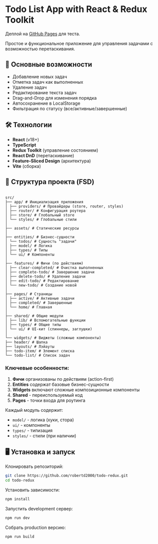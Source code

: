 # Todo List App with React & Redux Toolkit

Деплой на [GitHub Pages](https://robertd2000.github.io/todo-redux/) для теста.

Простое и функциональное приложение для управления задачами с возможностью перетаскивания.

## 🚀 Основные возможности

- Добавление новых задач
- Отметка задач как выполненных
- Удаление задач
- Редактирование текста задач
- Drag-and-Drop для изменения порядка
- Автосохранение в LocalStorage
- Фильтрация по статусу (все/активные/завершенные)

## 🛠 Технологии

- **React** (v18+)
- **TypeScript**
- **Redux Toolkit** (управление состоянием)
- **React DnD** (перетаскивание)
- **Feature-Sliced Design** (архитектура)
- **Vite** (сборка)

## 📂 Структура проекта (FSD)

```

src/
├── app/ # Инициализация приложения
│ ├── providers/ # Провайдеры (store, router, styles)
│ ├── router/ # Конфигурация роутера
│ ├── store/ # Глобальный store
│ └── styles/ # Глобальные стили
│
├── assets/ # Статические ресурсы
│
├── entities/ # Бизнес-сущности
│ └── todos/ # Сущность "задачи"
│ ├── model/ # Логика
│ ├── types/ # Типы
│ └── ui/ # Компоненты
│
├── features/ # Фичи (по действиям)
│ ├── clear-completed/ # Очистка выполненных
│ ├── complete-todo/ # Завершение задачи
│ ├── delete-todo/ # Удаление задачи
│ ├── edit-todo/ # Редактирование
│ └── new-todo/ # Создание новой
│
├── pages/ # Страницы
│ ├── active/ # Активные задачи
│ ├── completed/ # Завершенные
│ └── home/ # Главная
│
├── shared/ # Общие модули
│ ├── lib/ # Вспомогательные функции
│ ├── types/ # Общие типы
│ └── ui/ # UI-кит (спиннеры, заглушки)
│
└── widgets/ # Виджеты (сложные компоненты)
├── header/ # Шапка
├── layouts/ # Лэйауты
├── todo-item/ # Элемент списка
└── todo-list/ # Список задач

```

### Ключевые особенности:

1. **Фичи** организованы по действиям (action-first)
2. **Entities** содержат базовые бизнес-сущности
3. **Widgets** включают сложные композиционные компоненты
4. **Shared** - переиспользуемый код
5. **Pages** - точки входа для роутинга

Каждый модуль содержит:

- `model/` - логика (хуки, стора)
- `ui/` - компоненты
- `types/` - типизация
- `styles/` - стили (при наличии)

## 🖥 Установка и запуск

Клонировать репозиторий:

```bash
git clone https://github.com/robertd2000/todo-redux.git
cd todo-redux

````

Установить зависимости:

```bash
npm install
```

Запустить development сервер:

```bash
npm run dev
```

Собрать production версию:

```bash
npm run build
```
